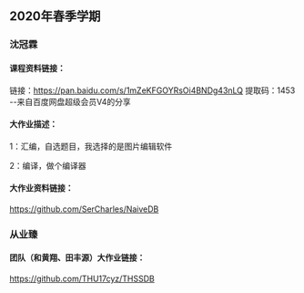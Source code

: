 ## 2020年春季学期

### 沈冠霖

#### 课程资料链接：

链接：https://pan.baidu.com/s/1mZeKFGOYRsOi4BNDg43nLQ 
提取码：1453 
--来自百度网盘超级会员V4的分享

#### 大作业描述：

1：汇编，自选题目，我选择的是图片编辑软件

2：编译，做个编译器

#### 大作业资料链接：

https://github.com/SerCharles/NaiveDB

### 从业臻

#### 团队（和黄翔、田丰源）大作业链接：

https://github.com/THU17cyz/THSSDB
